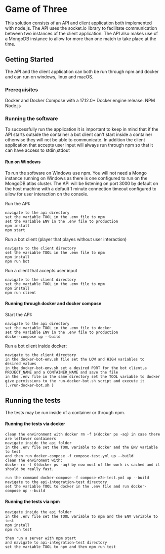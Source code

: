 # Game of Three

This solution consists of an API and client application both implemented with node.js.
The API uses the socket.io library to facilitate communication between two instances of the client application.
The API also makes use of a MongoDB instance to allow for more than one match to take place at the time.


## Getting Started

The API and the client application can both be run through npm and docker and can run on windows, linux and macOS.

### Prerequisites

Docker and Docker Compose with a 17.12.0+ Docker engine release.
NPM 
Node.js

### Running the software 
To successfully run the application it is important to keep in mind that if the API starts outside the container a bot client can't start inside a container otherwise they will not be able to communicate.
In addition the client application that accepts user input will always run through npm so that it can have access to stdin,stdout

#### Run on Windows 

To run the software on Windows use npm. You will not need a Mongo instance running on Windows as there is one configured to run on the MongoDB atlas cluster.
The API will be listening on port 3000 by default on the host machine with a default 1 minute connection timeout configured to allow for user interaction on the console.

Run the API:
```
navigate to the api directory
set the variable TOOL in the .env file to npm
set the variable ENV in the .env file to production
npm install 
npm start 
```

Run a bot client (player that playes without user interaction)

```
navigate to the client directory
set the variable TOOL in the .env file to npm 
npm install 
npm run bot
```

Run a client that accepts user input 

```
navigate to the client directory
set the variable TOOL in the .env file to npm 
npm install 
npm run client 
```
#### Running through docker and docker compose

Start the API:
```
navigate to the api directory
set the variable TOOL in the .env file to docker
set the variable ENV in the .env file to production
docker-compose up --build
```
Run a bot client inside docker:

```
navigate to the client directory
in the docker-bot-env.sh file set the LOW and HIGH variables to desired values
in the docker-bot-env.sh set a desired PORT for the bot client,a PROJECT_NAME and a CONTAINER_NAME and save the file
in the .env file in the same directory set the TOOL variable to docker
give permissions to the run-docker-bot.sh script and execute it (./run-docker-bot.sh )

```

## Running the tests

The tests may be run inside of a container or through npm. 

#### Running the tests via docker

```
clean the environment with docker rm -f $(docker ps -aq) in case there are leftover containers
navigate inside the api folder 
in the .env file set the TOOL variable to docker and the ENV variable to test
and then run docker-compose -f compose-test.yml up --build 
clean the enviroment with:
docker rm -f $(docker ps -aq) by now most of the work is cached and it should be really fast.

run the command docker-compose -f compose-e2e-test.yml up --build 
navigate to the api-integration-test directory 
set the variable TOOL to docker in the .env file and run docker-compose up --build 
```

#### Running the tests via npm

```
navigate inside the api folder 
in the .env file set the TOOL variable to npm and the ENV variable to test
npm install 
npm run test

then run a server with npm start 
and navigate to api-integration-test directory
set the variable TOOL to npm and then npm run test

```


